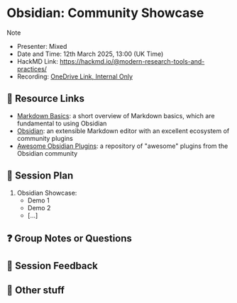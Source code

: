 # Obsidian: Community Showcase

> [!NOTE]
> - Presenter: Mixed
> - Date and Time: 12th March 2025, 13:00 (UK Time)
> - HackMD Link: https://hackmd.io/@modern-research-tools-and-practices/
> - Recording: [OneDrive Link, Internal Only](#)

## :link: Resource Links

<!-- Add any links to software tools or resources (e.g. guides or tutorials) -->

- [Markdown Basics](): a short overview of Markdown basics, which are fundamental to using Obsidian
- [Obsidian](https://obsidian.md/): an extensible Markdown editor with an excellent ecosystem of community plugins
- [Awesome Obsidian Plugins](https://github.com/kmaasrud/awesome-obsidian): a repository of "awesome" plugins from the Obsidian community

## :pushpin: Session Plan

<!-- Add a rough plan to structure the presentation (optional) -->

1. Obsidian Showcase:
    - Demo 1
    - Demo 2
    - [...]

## :question: Group Notes or Questions

<!-- Please use this section for taking notes or questions -->

## :speech_balloon: Session Feedback

<!-- Feedback to help improve the sessions -->

## :paperclip: Other stuff

<!-- Any other stuff you want to share or discuss -->


